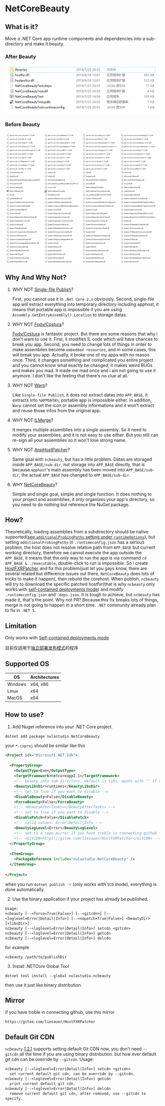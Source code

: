 # NetCoreBeauty

## What is it?
Move a .NET Core app runtime components and dependencies into a sub-directory and make it beauty.

### After Beauty
![after_beauty](after_beauty.png)

### Before Beauty
![before_beauty](before_beauty.png)

## Why And Why Not?
1. WHY NOT [Single-file Publish](https://docs.microsoft.com/en-us/dotnet/core/whats-new/dotnet-core-3-0#single-file-executables)?

   First, you cannot use it in `.Net Core 2.x` obviously. Second, single-file app will extract everything into temporary directory including apphost, it means that portable app is impossible if you are using `Assembly.GetEntryAssembly().Location` to storage datas.

2. WHY NOT [Fody/Costura](https://github.com/Fody/Costura)?

   [Fody/Costura](https://github.com/Fody/Costura) is fantastic project. But there are some reasons that why i don't want to use it. First, it modifies IL code which will have chances to break you app. Second, you need to change lots of things in order to make assemblies become `embedded resources`, and in some cases, this will break you app. Actually, it broke one of my apps with no reason once. Third, it changes something and complicated you entire project and you cannot know what exactly be changed, it makes weird BUGs and makes you mad. It made me mad once and i am not going to use it anymore. I don't like the feeling that there's no clue at all.

3. WHY NOT [Warp](https://github.com/dgiagio/warp)?

   Like `Single-file Publish`, it does not extract datas into `APP_BASE`, it extracts into `%APPDATA%`, portable app is impossible either. 
In addition, `Warp` cannot set the icon or assembly informations and it won't extract and reuse those infos from the original app.

4. WHY NOT [ILMerge](https://github.com/dotnet/ILMerge)?

   It merges multiple assemblies into a single assembly. So it need to modify your assemblies, and it is not easy to use either. But you still can re-sign all your assemblies so it won't lose strong name.

5. WHY NOT [AppHostPatcher](https://github.com/0xd4d/dnSpy/tree/master/Build/AppHostPatcher)?

   Same goal with `ncbeauty`, but has a little problem. Datas are storaged inside `APP_BASE/sub-dir`, not storage into `APP_BASE` directly, that is because `apphost`'s main assembly has been moved into `APP_BASE/sub-dir`, the actual `APP_BASE` has changed to `APP_BASE/sub-dir`.

6. WHY [NetCoreBeauty](https://github.com/nulastudio/NetCoreBeauty)?

   Simple and single goal, simple and single function. It does nothing to your project and assemblies, it only organizes your app's directory, so you need to do nothing but reference the NuGet package.

## How?
Theoretically, loading assemblies from a subdirectory should be native supported([see `additionalProbingPaths` setting under `runtimeOptions`](https://github.com/dotnet/toolset/blob/master/Documentation/specs/runtime-configuration-file.md#runtimeoptions-section-runtimeconfigjson)), but setting `additionalProbingPaths` in `.runtimeconfig.json` has a serious problem, the host does not resolve relative path from `APP_BASE` but current working directory, therefore we cannot execute the app outside the `APP_BASE`, it means that the only way to run the app is via command `cd APP_BASE & ./executable`, double-click to run is impossible. So i create [HostFXRPatcher](https://github.com/nulastudio/HostFXRPatcher) and fix this problem(just let you gays know, there are several related but difference issues out there, `NetCoreBeauty` does lots of tricks to make it happen), then rebuild the corehost. When publish, `ncbeauty` will try to download the specific patched hostfxr(that is why `ncbeauty` only works with [self-contained deployments mode](https://docs.microsoft.com/en-us/dotnet/core/deploying/#self-contained-deployments-scd)) and modify `.runtimeconfig.json` and `.deps.json`. It is tough to achieve, but `ncbeauty` has made it, that's the point. Why not PR? Because this fix breaks lots of things, merge is not going to happen in a short time. `.NET` community already plan to fix in `.NET 5`.

## Limitation
Only works with [Self-contained deployments mode](https://docs.microsoft.com/en-us/dotnet/core/deploying/#self-contained-deployments-scd)

目前仅适用于[独立部署发布模式](https://docs.microsoft.com/zh-cn/dotnet/core/deploying/#self-contained-deployments-scd)的程序

## Supported OS
OS      | Architectures
--------|--------------
Windows | x64, x86
Linux   | x64
MacOS   | x64

## How to use?
1. Add Nuget reference into your .NET Core project.
```
dotnet add package nulastudio.NetCoreBeauty
```
your `*.csproj` should be similar like this
```xml
<Project Sdk="Microsoft.NET.Sdk">

  <PropertyGroup>
    <OutputType>Exe</OutputType>
    <TargetFramework>netcoreapp2.1</TargetFramework>
    <!-- beauty into sub-directory, default is libs, quote with "" if contains space  -->
    <BeautyLibsDir>runtimes</BeautyLibsDir>
    <!-- set to True if you want to disable -->
    <DisableBeauty>False</DisableBeauty>
    <ForceBeauty>False</ForceBeauty>
    <!-- <BeautyAfterTasks></BeautyAfterTasks> -->
    <!-- set to True if you want to disable -->
    <DisablePatch>False</DisablePatch>
    <!-- valid values: Error|Detail|Info -->
    <BeautyLogLevel>Error</BeautyLogLevel>
    <!-- set to a repo mirror if you have troble in connecting github -->
    <!-- <GitCDN>https://gitee.com/liesauer/HostFXRPatcher</GitCDN> -->
  </PropertyGroup>

  <ItemGroup>
    <PackageReference Include="nulastudio.NetCoreBeauty" />
  </ItemGroup>

</Project>
```
when you run `dotnet publish -r` (only works with `SCD` mode), everything is done automatically.

2. Use the binary application if your project has already be published.
```
Usage:
ncbeauty [--<force=True|False>] [--<gitcdn>] [--<loglevel=Error|Detail|Info>] [--<nopatch=True|False>] <beautyDir> [<libsDir>]
ncbeauty [--<loglevel=Error|Detail|Info>] setcdn <gitcdn>
ncbeauty [--<loglevel=Error|Detail|Info>] getcdn
ncbeauty [--<loglevel=Error|Detail|Info>] delcdn
```
for example
```
ncbeauty /path/to/publishDir
```

3. Install .NETCore Global Tool
```
dotnet tool install --global nulastudio.ncbeauty
```
then use it just like binary distribution.

## Mirror
if you have troble in connecting github, use this mirror
```
https://gitee.com/liesauer/HostFXRPatcher
```

## Default Git CDN
`ncbeauty` [1.2.1](https://github.com/nulastudio/NetCoreBeauty/releases/tag/v1.2.1)  supports setting default Git CDN now, you don't need `--gitcdn` all the time if you are using binary distribution. but how ever default git cdn can be override by `--gitcdn`.
Usage:
```
ncbeauty [--<loglevel=Error|Detail|Info>] setcdn <gitcdn>
  set current default git cdn, can be override by --gitcdn.
ncbeauty [--<loglevel=Error|Detail|Info>] getcdn
  print current default git cdn.
ncbeauty [--<loglevel=Error|Detail|Info>] delcdn
  remove current default git cdn, after removed, use --gitcdn to specify.
```
